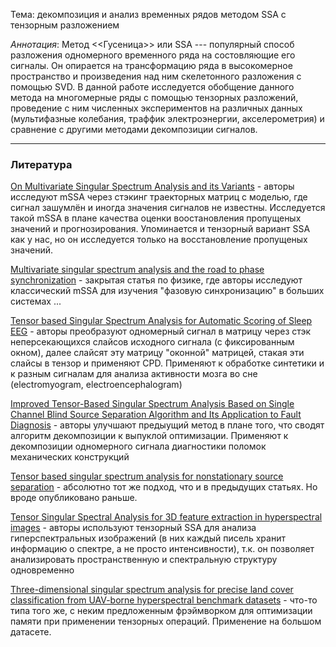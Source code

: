 Тема: декомпозиция и анализ временных рядов методом SSA с тензорным разложением

*Аннотация*: Метод <<Гусеница>> или SSA --- популярный способ разложения одномерного временного ряда на состовляющие его сигналы. Он опирается на трансформацию ряда в высокомерное пространство и произведения над ним скелетонного разложения с помощью SVD. В данной работе исследуется обобщение данного метода на многомерные ряды с помощью тензорных разложений, проведение с ним численных экспериментов на различных данных (мультифазные колебания, траффик электроэнергии, акселерометрия) и сравнение с другими методами декомпозиции сигналов.

---

### Литература


[On Multivariate Singular Spectrum Analysis and its Variants](https://arxiv.org/pdf/2006.13448.pdf) - авторы исследуют mSSA через стэкинг траекторных матриц с моделью, где сигнал зашумлён и иногда значения сигналов не известны. Исследуется такой mSSA в плане качества оценки воостановления пропущеных значений и прогнозирования. Упоминается и тензорный вариант SSA как у нас, но он исследуется только на восстановление пропущеных значений.

[Multivariate singular spectrum analysis and the road to phase synchronization](https://journals.aps.org/pre/abstract/10.1103/PhysRevE.84.036206) - закрытая статья по физике, где авторы исследуют классический mSSA для изучения "фазовую синхронизацию" в больших системах ...

[Tensor based Singular Spectrum Analysis for Automatic Scoring of Sleep EEG](https://irep.ntu.ac.uk/id/eprint/32719/1/PubSub10184_Sanei.pdf) - авторы преобразуют одномерный сигнал в матрицу через стэк неперсекающихся слайсов исходного сигнала (с фиксированным окном), далее слайсят эту матрицу "оконной" матрицей, стакая эти слайсы в тензор и применяют CPD. Применяют к обработке синтетики и к разным сигналам для анализа активности мозга во сне (electromyogram, electroencephalogram)

[Improved Tensor-Based Singular Spectrum Analysis Based on Single Channel Blind Source Separation Algorithm and Its Application to Fault Diagnosis](https://www.mdpi.com/2076-3417/7/4/418) - авторы улучшают предыущий метод в плане того, что сводят алгоритм декомпозиции к выпуклой оптимизации. Применяют к декомпозиции одномерного сигнала диагностики поломок механических конструкций

[Tensor based singular spectrum analysis for nonstationary source separation](https://ieeexplore.ieee.org/abstract/document/6661921) - абсолютно тот же подход, что и в предыдущих статьях. Но вроде опубликовано раньше.

[Tensor Singular Spectral Analysis for 3D feature extraction in hyperspectral images](https://rgu-repository.worktribe.com/preview/1972801/FU%202023%20Tensor%20singular%20spectral%20%28AAM%29.pdf) - авторы используют тензорный SSA для анализа гиперспектральных изображений (в них каждый писель хранит информацию о спектре, а не просто интенсивности), т.к. он позволяет анализировать пространственную и спектральную структуру одновременно

[Three-dimensional singular spectrum analysis for precise land cover classification from UAV-borne hyperspectral benchmark datasets](https://www.sciencedirect.com/science/article/pii/S0924271623001946) - что-то типа того же, с неким предложенным фрэймворком для оптимизации памяти при применении тензорных операций. Применение на большом датасете.